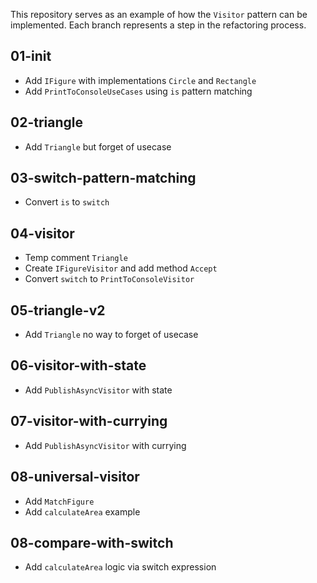 This repository serves as an example of how the `Visitor` pattern can be implemented. Each branch represents a step in the refactoring process.

## 01-init
- Add `IFigure` with implementations `Circle` and `Rectangle`
- Add `PrintToConsoleUseCases` using `is` pattern matching
## 02-triangle
- Add `Triangle` but forget of usecase
## 03-switch-pattern-matching
- Convert `is` to `switch`
## 04-visitor
- Temp comment `Triangle`
- Create `IFigureVisitor` and add method `Accept`
- Convert `switch` to `PrintToConsoleVisitor`
## 05-triangle-v2
- Add `Triangle` no way to forget of usecase
## 06-visitor-with-state
- Add `PublishAsyncVisitor` with state
## 07-visitor-with-currying
- Add `PublishAsyncVisitor` with currying
## 08-universal-visitor
- Add `MatchFigure`
- Add `calculateArea` example
## 08-compare-with-switch
- Add `calculateArea` logic via switch expression
